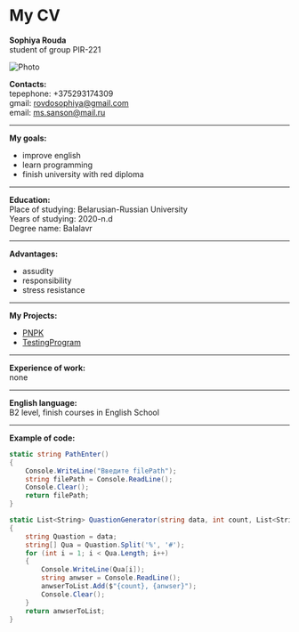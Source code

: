 # My CV

**Sophiya Rouda**  
student of group PIR-221

<image src="D:/images/photo.jpg" alt="Photo">

**Contacts:**  
tepephone: +375293174309  
gmail: [rovdosophiya@gmail.com](mailto:rovdosophiya@gmail.com)  
email: [ms.sanson@mail.ru](https://e.mail.ru/inbox/?app_id_mytracker=58519&authid=lslfgkgt.0gs&back=1%2C1&dwhsplit=s10273.b1ss12743s&from=login%2Cnavi%2Cnavi&x-login-auth=1&afterReload=1)

---

**My goals:**

- improve english
- learn programming
- finish university with red diploma

---

**Education:**  
 Place of studying: Belarusian-Russian University  
 Years of studying: 2020-n.d  
 Degree name: Balalavr

---

**Advantages:**

- assudity
- responsibility
- stress resistance

---

**My Projects:**

- [PNPK](https://github.com/RovdoSophiya/Lab_rab8_PNPK)
- [TestingProgram](https://github.com/RovdoSophiya/TestingProgram)

---

**Experience of work:**  
none

---

**English language:**  
B2 level, finish courses in English School

---

**Example of code:**

```csharp
static string PathEnter()
{
    Console.WriteLine("Введите filePath");
    string filePath = Console.ReadLine();
    Console.Clear();
    return filePath;
}

static List<String> QuastionGenerator(string data, int count, List<String> anwserToList)
{
    string Quastion = data;
    string[] Qua = Quastion.Split('%', '#');
    for (int i = 1; i < Qua.Length; i++)
    {
        Console.WriteLine(Qua[i]);
        string anwser = Console.ReadLine();
        anwserToList.Add($"{count}, {anwser}");
        Console.Clear();
    }
    return anwserToList;
}
```
